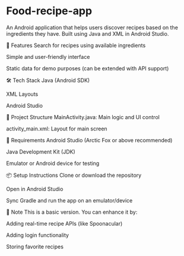 # Food-recipe-app

An Android application that helps users discover recipes based on the ingredients they have. Built using Java and XML in Android Studio.

🚀 Features
Search for recipes using available ingredients

Simple and user-friendly interface

Static data for demo purposes (can be extended with API support)

🛠️ Tech Stack
Java (Android SDK)

XML Layouts

Android Studio

📁 Project Structure
MainActivity.java: Main logic and UI control

activity_main.xml: Layout for main screen

🔧 Requirements
Android Studio (Arctic Fox or above recommended)

Java Development Kit (JDK)

Emulator or Android device for testing

📦 Setup Instructions
Clone or download the repository

Open in Android Studio

Sync Gradle and run the app on an emulator/device

📌 Note
This is a basic version. You can enhance it by:

Adding real-time recipe APIs (like Spoonacular)

Adding login functionality

Storing favorite recipes
